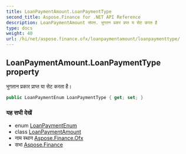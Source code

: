 ```yaml
---
title: LoanPaymentAmount.LoanPaymentType
second_title: Aspose.Finance for .NET API Reference
description: LoanPaymentAmount संपत्त. भुगतन प्रकर प्रप्त य सेट करत है
type: docs
weight: 40
url: /hi/net/aspose.finance.ofx/loanpaymentamount/loanpaymenttype/
---
```

## LoanPaymentAmount.LoanPaymentType property

भुगतान प्रकार प्राप्त या सेट करता है।

```csharp
public LoanPaymentEnum LoanPaymentType { get; set; }
```

### यह सभी देखें

* enum [LoanPaymentEnum](../../loanpaymentenum/)
* class [LoanPaymentAmount](../)
* नाम स्थान [Aspose.Finance.Ofx](../../loanpaymentamount/)
* सभा [Aspose.Finance](../../../)


